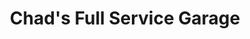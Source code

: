 ---
title: "Chad's Full Service Garage"
url: /portland/chads-full-service-garage/
shop: car repair
---